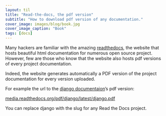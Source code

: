 ```yaml
---
layout: til
title: "Read-the-docs, the pdf version"
subtitle: "How to download pdf version of any documentation."
cover_image: images/blog/book.jpg
cover_image_caption: "Book"
tags: [docs]
---
```


Many hackers are familiar with the amazing [readthedocs](http://readthedocs.org/), the website that hosts beautiful html documentation for numerous open source project. However, few are those who know that the website also hosts pdf versions of every project documentation.

Indeed, the website generates automatically a PDF version of the project documentation for every version uploaded.

For example the url to the [django documentaion](http://readthedocs.org/projects/django)’s pdf version:

[media.readthedocs.org/pdf/django/latest/django.pdf](http://media.readthedocs.org/pdf/django/latest/django.pdf)

You can replace django with the slug for any Read the Docs project.
